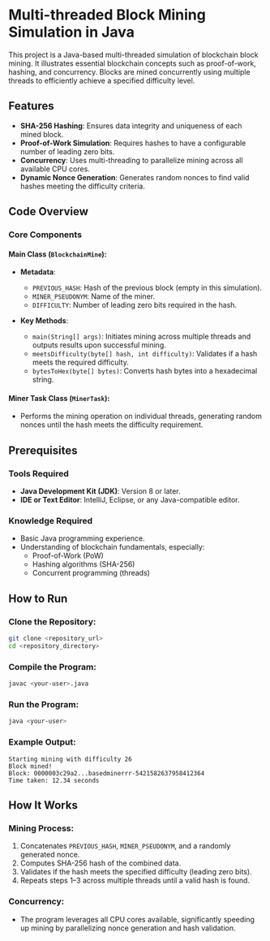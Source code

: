 # Multi-threaded Block Mining Simulation in Java

This project is a Java-based multi-threaded simulation of blockchain block mining. It illustrates essential blockchain concepts such as proof-of-work, hashing, and concurrency. Blocks are mined concurrently using multiple threads to efficiently achieve a specified difficulty level.

## Features

- **SHA-256 Hashing**: Ensures data integrity and uniqueness of each mined block.
- **Proof-of-Work Simulation**: Requires hashes to have a configurable number of leading zero bits.
- **Concurrency**: Uses multi-threading to parallelize mining across all available CPU cores.
- **Dynamic Nonce Generation**: Generates random nonces to find valid hashes meeting the difficulty criteria.

## Code Overview

### Core Components

#### Main Class (`BlockchainMine`):

- **Metadata**:
  - `PREVIOUS_HASH`: Hash of the previous block (empty in this simulation).
  - `MINER_PSEUDONYM`: Name of the miner.
  - `DIFFICULTY`: Number of leading zero bits required in the hash.

- **Key Methods**:
  - `main(String[] args)`: Initiates mining across multiple threads and outputs results upon successful mining.
  - `meetsDifficulty(byte[] hash, int difficulty)`: Validates if a hash meets the required difficulty.
  - `bytesToHex(byte[] bytes)`: Converts hash bytes into a hexadecimal string.

#### Miner Task Class (`MinerTask`):

- Performs the mining operation on individual threads, generating random nonces until the hash meets the difficulty requirement.

## Prerequisites

### Tools Required
- **Java Development Kit (JDK)**: Version 8 or later.
- **IDE or Text Editor**: IntelliJ, Eclipse, or any Java-compatible editor.

### Knowledge Required
- Basic Java programming experience.
- Understanding of blockchain fundamentals, especially:
  - Proof-of-Work (PoW)
  - Hashing algorithms (SHA-256)
  - Concurrent programming (threads)

## How to Run

### Clone the Repository:

```bash
git clone <repository_url>
cd <repository_directory>
```

### Compile the Program:

```bash
javac <your-user>.java
```

### Run the Program:

```bash
java <your-user>
```

### Example Output:

```
Starting mining with difficulty 26
Block mined!
Block: 0000003c29a2...basedminerrr-5421582637958412364
Time taken: 12.34 seconds
```

## How It Works

### Mining Process:

1. Concatenates `PREVIOUS_HASH`, `MINER_PSEUDONYM`, and a randomly generated nonce.
2. Computes SHA-256 hash of the combined data.
3. Validates if the hash meets the specified difficulty (leading zero bits).
4. Repeats steps 1–3 across multiple threads until a valid hash is found.

### Concurrency:

- The program leverages all CPU cores available, significantly speeding up mining by parallelizing nonce generation and hash validation.

